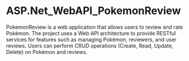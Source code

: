 # ASP.Net_WebAPI_PokemonReview
PokemonReview is a web application that allows users to review and rate Pokémon. The project uses a Web API architecture to provide RESTful services for features such as managing Pokémon, reviewers, and user reviews. Users can perform CRUD operations (Create, Read, Update, Delete) on Pokémon and reviews.
